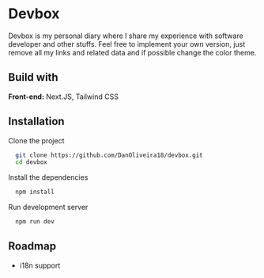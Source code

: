 # Devbox

Devbox is my personal diary where I share my experience with software developer and other stuffs. Feel free to implement your own version, just remove all my links and related data and if possible change the color theme.

## Build with

**Front-end:** Next.JS, Tailwind CSS

## Installation

Clone the project

```bash
  git clone https://github.com/DanOliveira18/devbox.git
  cd devbox
```

Install the dependencies

```bash
  npm install
```

Run development server

```bash
  npm run dev
```

## Roadmap

- i18n support
